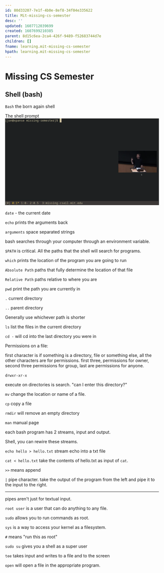 ```yaml
---
id: 80d33207-7e1f-4b0e-8ef8-34f04e335622
title: Mit-missing-cs-semester
desc: ''
updated: 1607712039699
created: 1607699210385
parent: 8d15c6ea-2ca4-426f-9489-f52683744d7e
children: []
fname: learning.mit-missing-cs-semester
hpath: learning.mit-missing-cs-semester
---
```

# Missing CS Semester

## Shell (bash)

`Bash` the born again shell

The shell prompt
![](/assets/images/2020-12-11-10-11-04.png)

`date` - the current date

`echo` prints the arguments back

`arguments` space separated strings

bash searches through your computer through an environment variable.

`$PATH` is critical. All the paths that the shell will search for programs.

`which` prints the location of the program you are going to run

`Absolute Path` paths that fully determine the location of that file

`Relative Path` paths relative to where you are

`pwd` print the path you are currently in

`.` current directory

`..` parent directory

Generally use whichever path is shorter

`ls` list the files in the current directory

`cd -` will cd into the last directory you were in

Permissions on a file:

first character is if something is a directory, file or something else, all the other characters are for permissions. first three, permissions for owner, second three permissions for group, last are permissions for anyone.

`drwxr-xr-x`

execute on directories is search. "can I enter this directory?"

`mv` change the location or name of a file.

`cp` copy a file

`rmdir` will remove an empty directory

`man` manual page

each bash program has 2 streams, input and output.

Shell, you can rewire these streams.

`echo hello > hello.txt` stream echo into a txt file

`cat < hello.txt` take the contents of hello.txt as input of `cat`.

`>>` means append

`|` pipe character. take the output of the program from the left and pipe it to the input to the right.

* * *

pipes aren't just for textual input.

`root user` is a user that can do anything to any file.

`sudo` allows you to run commands as root.

`sys` is a way to access your kernel as a filesystem.

`#` means "run this as root"

`sudo su` gives you a shell as a super user

`tee` takes input and writes to a file and to the screen

`open` will open a file in the appropriate program.


